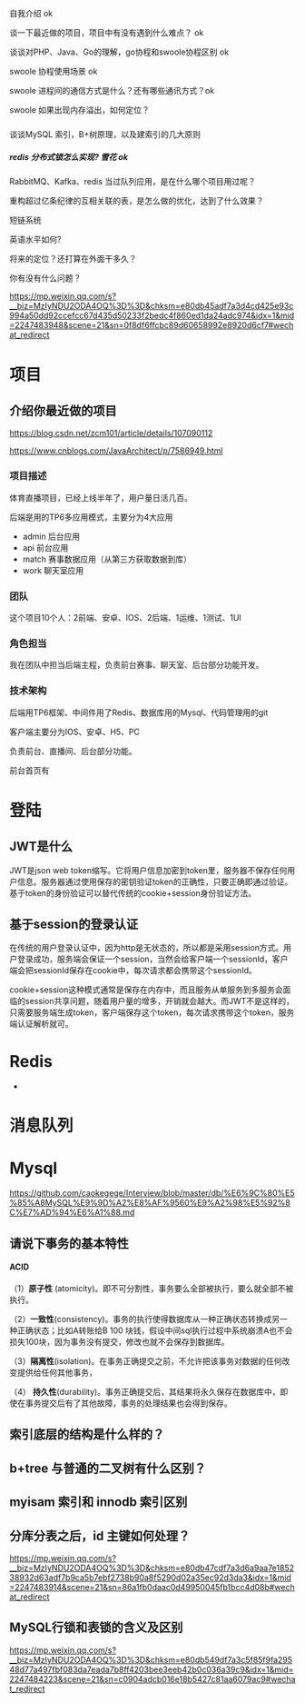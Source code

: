 自我介绍 ok

谈一下最近做的项目，项目中有没有遇到什么难点？ ok

谈谈对PHP、Java、Go的理解，go协程和swoole协程区别 ok 

swoole 协程使用场景 ok

swoole 进程间的通信方式是什么？还有哪些通讯方式？ok

swoole 如果出现内存溢出，如何定位？



##### 

谈谈MySQL 索引，B+树原理，以及建索引的几大原则



##### redis 分布式锁怎么实现? 雪花     ok 



RabbitMQ、Kafka、redis 当过队列应用，是在什么哪个项目用过呢？

重构超过亿条纪律的互相关联的表，是怎么做的优化，达到了什么效果？



短链系统



英语水平如何?

将来的定位？还打算在外面干多久？

你有没有什么问题？





https://mp.weixin.qq.com/s?__biz=MzIyNDU2ODA4OQ%3D%3D&chksm=e80db45adf7a3d4cd425e93c994a50dd92ccefcc67d435d50233f2bedc4f860ed1da24adc974&idx=1&mid=2247483948&scene=21&sn=0f8df6ffcbc89d60658992e8920d6cf7#wechat_redirect

# 项目

## 介绍你最近做的项目

https://blog.csdn.net/zcm101/article/details/107090112

https://www.cnblogs.com/JavaArchitect/p/7586949.html

### 项目描述

体育直播项目，已经上线半年了，用户量日活几百。

后端是用的TP6多应用模式，主要分为4大应用

* admin 后台应用
* api 前台应用
* match 赛事数据应用（从第三方获取数据到库）
* work 聊天室应用

### 团队

这个项目10个人：2前端、安卓、IOS、2后端、1运维、1测试、1UI

### 角色担当

我在团队中担当后端主程，负责前台赛事、聊天室、后台部分功能开发。

### 技术架构

后端用TP6框架、中间件用了Redis、数据库用的Mysql、代码管理用的git



客户端主要分为IOS、安卓、H5、PC



负责前台、直播间、后台部分功能。

前台首页有



# 登陆



## JWT是什么

JWT是json web token缩写。它将用户信息加密到token里，服务器不保存任何用户信息。服务器通过使用保存的密钥验证token的正确性，只要正确即通过验证。基于token的身份验证可以替代传统的cookie+session身份验证方法。



## 基于session的登录认证

在传统的用户登录认证中，因为http是无状态的，所以都是采用session方式。用户登录成功，服务端会保证一个session，当然会给客户端一个sessionId，客户端会把sessionId保存在cookie中，每次请求都会携带这个sessionId。

cookie+session这种模式通常是保存在内存中，而且服务从单服务到多服务会面临的session共享问题，随着用户量的增多，开销就会越大。而JWT不是这样的，只需要服务端生成token，客户端保存这个token，每次请求携带这个token，服务端认证解析就可。




# Redis



* 





# 消息队列



# Mysql

https://github.com/caokegege/Interview/blob/master/db/%E6%9C%80%E5%85%A8MySQL%E9%9D%A2%E8%AF%9560%E9%A2%98%E5%92%8C%E7%AD%94%E6%A1%88.md



## 请说下事务的基本特性

#### ACID

（1）**原子性** (atomicity)。即不可分割性，事务要么全部被执行，要么就全部不被执行。

（2）**一致性**(consistency)。事务的执行使得数据库从一种正确状态转换成另一种正确状态；比如A转账给B 100 块钱，假设中间sql执行过程中系统崩溃A也不会损失100块，因为事务没有提交，修改也就不会保存到数据库。

（3）**隔离性**(isolation)。在事务正确提交之前，不允许把该事务对数据的任何改变提供给任何其他事务，

（4） **持久性**(durability)。事务正确提交后，其结果将永久保存在数据库中，即使在事务提交后有了其他故障，事务的处理结果也会得到保存。



## 索引底层的结构是什么样的？



## b+tree 与普通的二叉树有什么区别？



## myisam 索引和 innodb 索引区别





## **分库分表之后，id 主键如何处理？**

https://mp.weixin.qq.com/s?__biz=MzIyNDU2ODA4OQ%3D%3D&chksm=e80db47cdf7a3d6a9aa7e185238932d63adf7b9ca5b7ebf2738b90a8f5290d02a35ec92d3da3&idx=1&mid=2247483914&scene=21&sn=86a1fb0daac0d49950045fb1bcc4d08b#wechat_redirect



## MySQL行锁和表锁的含义及区别

https://mp.weixin.qq.com/s?__biz=MzIyNDU2ODA4OQ%3D%3D&chksm=e80db549df7a3c5f85f9fa29548d77a497fbf083da7eada7b8ff4203bee3eeb42b0c036a39c9&idx=1&mid=2247484223&scene=21&sn=c0904adcb016e18b5427c81aa6079ac9#wechat_redirect
